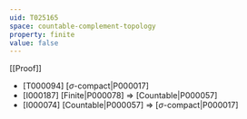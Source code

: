 ```yaml
---
uid: T025165
space: countable-complement-topology
property: finite
value: false
---
```

[[Proof]]

* [T000094] [$\sigma$-compact|P000017]
* [I000187] [Finite|P000078] => [Countable|P000057]
* [I000074] [Countable|P000057] => [$\sigma$-compact|P000017]

